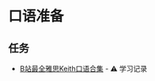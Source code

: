 # 口语准备

## 任务

* [B站最全雅思Keith口语合集](https://www.bilibili.com/video/BV1ms4y1y7U6?vd\_source=2a0d740577b5144777b3a73b06f511ee) - :warning: 学习记录
